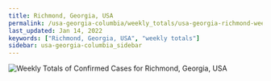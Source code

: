 ```yaml
---
title: Richmond, Georgia, USA
permalink: /usa-georgia-columbia/weekly_totals/usa-georgia-richmond-weekly_totals.html
last_updated: Jan 14, 2022
keywords: ["Richmond, Georgia, USA", "weekly totals"]
sidebar: usa-georgia-columbia_sidebar
---
```


![Weekly Totals of Confirmed Cases for Richmond, Georgia, USA](/covid_tracker/images/graphs/usa-georgia-richmond-weekly_totals_graph.png)
